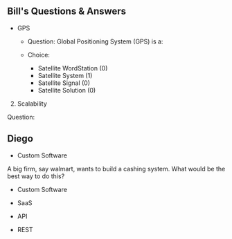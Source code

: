 ## Bill's Questions & Answers
* GPS 

  * Question:
  Global Positioning System (GPS) is a:
  
  * Choice:
    * Satellite WordStation (0)
    * Satellite System (1)
    * Satellite Signal (0)
    * Satellite Solution (0)

2. Scalability
  
  Question:

## Diego

* Custom Software

A big firm, say walmart, wants to build a cashing system. What would be the best way to do this?

  * Custom Software
  * SaaS
  * API

* REST
